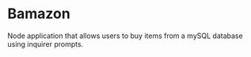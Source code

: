 # Bamazon
Node application that allows users to buy items from a mySQL database using inquirer prompts. 
